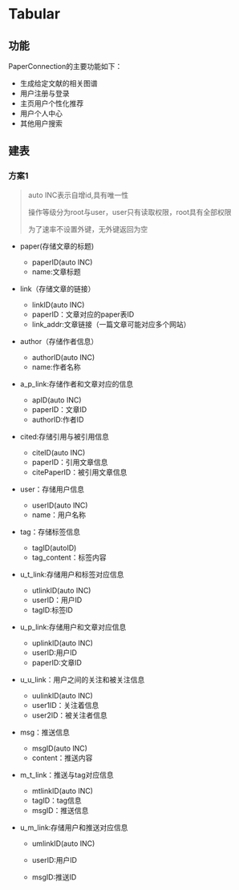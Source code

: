 # Tabular

## 功能

PaperConnection的主要功能如下：

- 生成给定文献的相关图谱
- 用户注册与登录
- 主页用户个性化推荐
- 用户个人中心
- 其他用户搜索

## 建表

### 方案1

> auto INC表示自增id,具有唯一性
>
> 操作等级分为root与user，user只有读取权限，root具有全部权限
>
> 为了速率不设置外键，无外键返回为空

- paper(存储文章的标题)
  - paperID(auto INC)
  - name:文章标题

- link（存储文章的链接）
  - linkID(auto INC)
  - paperID：文章对应的paper表ID
  - link_addr:文章链接（一篇文章可能对应多个网站）
- author（存储作者信息）
  - authorID(auto INC)
  - name:作者名称
- a_p_link:存储作者和文章对应的信息
  - apID(auto INC)
  - paperID：文章ID
  - authorID:作者ID
- cited:存储引用与被引用信息
  - citeID(auto INC)
  - paperID：引用文章信息
  - citePaperID：被引用文章信息

- user：存储用户信息
  - userID(auto INC)
  - name：用户名称
- tag：存储标签信息
  - tagID(autoID)
  - tag_content：标签内容
- u_t_link:存储用户和标签对应信息
  - utlinkID(auto INC)
  - userID：用户ID
  - tagID:标签ID
- u_p_link:存储用户和文章对应信息
  - uplinkID(auto INC)
  - userID:用户ID
  - paperID:文章ID
- u_u_link：用户之间的关注和被关注信息
  - uulinkID(auto INC)
  - user1ID：关注着信息
  - user2ID：被关注者信息
- msg：推送信息
  - msgID(auto INC)
  - content：推送内容
- m_t_link：推送与tag对应信息
  - mtlinkID(auto INC)
  - tagID：tag信息
  - msgID：推送信息

- u_m_link:存储用户和推送对应信息

  - umlinkID(auto INC)

  - userID:用户ID

  - msgID:推送ID